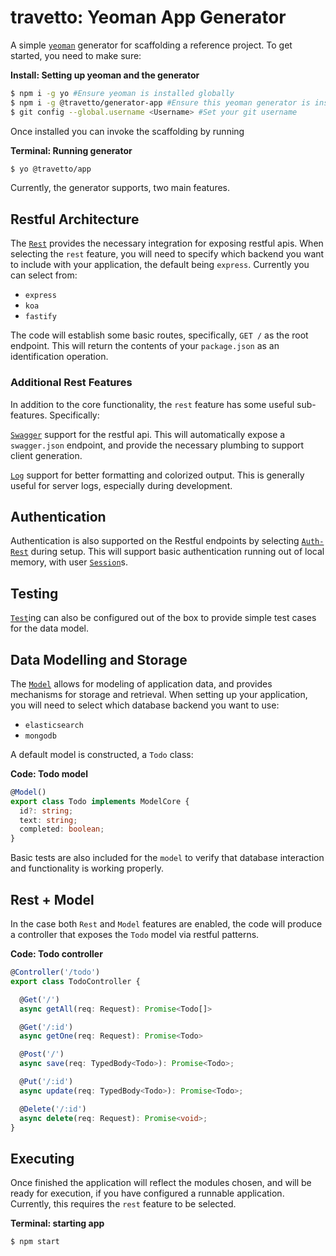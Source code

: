 travetto: Yeoman App Generator
===
A simple [`yeoman`](http://yeoman.io) generator for scaffolding a reference project.  To get started, you need to make sure: 

**Install: Setting up yeoman and the generator**
```bash
$ npm i -g yo #Ensure yeoman is installed globally
$ npm i -g @travetto/generator-app #Ensure this yeoman generator is installed
$ git config --global.username <Username> #Set your git username
```

Once installed you can invoke the scaffolding by running

**Terminal: Running generator**
```bash
$ yo @travetto/app
```

Currently, the generator supports, two main features.

## Restful Architecture
The [`Rest`](https://github.com/travetto/travetto/tree/master/module/rest) provides the necessary integration for exposing restful apis.  When selecting the `rest` feature, you will need to specify which backend you want to include with your application, the default being `express`.  Currently you can select from:
* `express`
* `koa`
* `fastify`

The code will establish some basic routes, specifically, `GET /` as the root endpoint.  This will return the contents of your `package.json` as an identification operation.  

### Additional Rest Features
In addition to the core functionality, the `rest` feature has some useful sub-features.  Specifically:

[`Swagger`](https://github.com/travetto/travetto/tree/master/module/swagger) support for the restful api.  This will automatically expose a `swagger.json` endpoint, and provide the necessary plumbing to support client generation.

[`Log`](https://github.com/travetto/travetto/tree/master/module/log) support for better formatting and colorized output.  This is generally useful for server logs, especially during development.

## Authentication
Authentication is also supported on the Restful endpoints by selecting [`Auth-Rest`](https://github.com/travetto/travetto/tree/master/module/auth-rest) during setup.  This will support basic authentication running out of local memory, with user [`Session`](https://github.com/travetto/travetto/tree/master/module/rest-session)s. 

## Testing
[`Test`](https://github.com/travetto/travetto/tree/master/module/test)ing can also be configured out of the box to provide simple test cases for the data model.  

## Data Modelling and Storage
The [`Model`](https://github.com/travetto/travetto/tree/master/module/model) allows for modeling of application data, and provides mechanisms for storage and retrieval.  When setting up your application, you will need to select which database backend you want to use:
* `elasticsearch`
* `mongodb`
<!-- * ...more to come -->

A default model is constructed, a `Todo` class:

**Code: Todo model**
```typescript
@Model()
export class Todo implements ModelCore {
  id?: string;
  text: string;
  completed: boolean;
}
```

Basic tests are also included for the `model` to verify that database interaction and functionality is working properly.

## Rest + Model
In the case both `Rest` and `Model` features are enabled, the code will produce a controller that exposes the `Todo` model via restful patterns.

**Code: Todo controller**
```typescript 
@Controller('/todo')
export class TodoController {

  @Get('/')
  async getAll(req: Request): Promise<Todo[]>

  @Get('/:id')
  async getOne(req: Request): Promise<Todo>

  @Post('/')
  async save(req: TypedBody<Todo>): Promise<Todo>;

  @Put('/:id')
  async update(req: TypedBody<Todo>): Promise<Todo>;

  @Delete('/:id')
  async delete(req: Request): Promise<void>;
}
```  

## Executing

Once finished the application will reflect the modules chosen, and will be ready for execution, if you have configured a runnable application.  Currently, this requires the `rest` feature to be selected.

**Terminal: starting app**
```bash
$ npm start
```